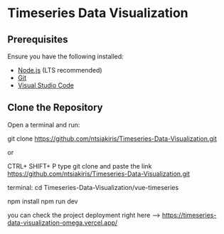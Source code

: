 # Timeseries Data Visualization

## Prerequisites

Ensure you have the following installed:

- [Node.js](https://nodejs.org/) (LTS recommended)
- [Git](https://git-scm.com/)
- [Visual Studio Code](https://code.visualstudio.com/)

## Clone the Repository

Open a terminal and run:

git clone https://github.com/ntsiakiris/Timeseries-Data-Visualization.git

or 

CTRL+ SHIFT+ P type git clone and paste the link https://github.com/ntsiakiris/Timeseries-Data-Visualization.git

terminal: cd Timeseries-Data-Visualization/vue-timeseries

npm install 
npm run dev


you can check the project deployment right here --> https://timeseries-data-visualization-omega.vercel.app/
